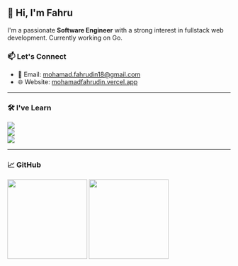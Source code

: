 ## 👋 Hi, I'm Fahru

I'm a passionate **Software Engineer** with a strong interest in fullstack web development. Currently working on Go.
### 📫 Let's Connect

- 📧 Email: [mohamad.fahrudin18@gmail.com](mailto:mohamad.fahrudin18@gmail.com)  
- 🌐 Website: [mohamadfahrudin.vercel.app](https://mohamadfahrudin.vercel.app)

---

### 🛠️ I've Learn

<!-- Core Skills -->
<p width="100" height="100">
  <img src="https://skillicons.dev/icons?i=js,ts,python,php,go"/> <br>
  <img src="https://skillicons.dev/icons?i=react,next,laravel,express,django" /> <br>
  <img src="https://skillicons.dev/icons?i=mysql,postgres,firebase,supabase,redis,docker,googlecloud" />
</p>

---

### 📈 GitHub 

<p align="left">
  <img height="180em" src="https://github-readme-stats.vercel.app/api/top-langs/?username=adinfahru&layout=compact&hide_border=true&langs_count=6&theme=tokyonight&bg_color=00000000" />
  <img height="180em" src="https://#eetcard.jacoblin.cool/hellofahru?theme=catppuccinMocha&font=PT%20Mono" />
</p>
